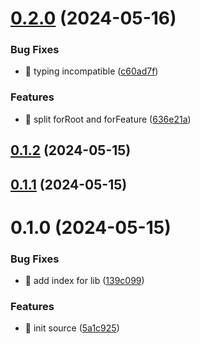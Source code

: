 

# [0.2.0](https://github.com/koujiman/nestjs-s3/compare/v0.1.2...v0.2.0) (2024-05-16)


### Bug Fixes

* 🐛 typing incompatible ([c60ad7f](https://github.com/koujiman/nestjs-s3/commit/c60ad7f4a95aa7f7fe764be00754ae2ece117867))


### Features

* 🎸 split forRoot and forFeature ([636e21a](https://github.com/koujiman/nestjs-s3/commit/636e21a73956ca623fe60b2b5c5a9c1b1ae9d3cd))

## [0.1.2](https://github.com/koujiman/nestjs-s3/compare/v0.1.1...v0.1.2) (2024-05-15)

## [0.1.1](https://github.com/koujiman/nestjs-s3/compare/v0.1.0...v0.1.1) (2024-05-15)

# 0.1.0 (2024-05-15)


### Bug Fixes

* 🐛 add index for lib ([139c099](https://github.com/koujiman/nestjs-s3/commit/139c0997d05e6cb8b06943a6950461097aa367a6))


### Features

* 🎸 init source ([5a1c925](https://github.com/koujiman/nestjs-s3/commit/5a1c925c8798e58c94bab9718a2af89354384565))
